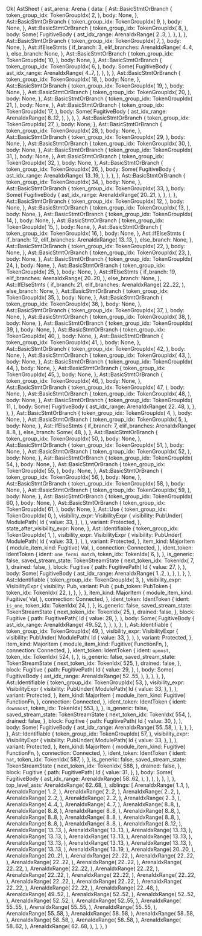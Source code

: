 Ok(
    AstSheet {
        ast_arena: Arena {
            data: [
                Ast::BasicStmtOrBranch {
                    token_group_idx: TokenGroupIdx(
                        2,
                    ),
                    body: None,
                },
                Ast::BasicStmtOrBranch {
                    token_group_idx: TokenGroupIdx(
                        9,
                    ),
                    body: None,
                },
                Ast::BasicStmtOrBranch {
                    token_group_idx: TokenGroupIdx(
                        8,
                    ),
                    body: Some(
                        FugitiveBody {
                            ast_idx_range: ArenaIdxRange(
                                2..3,
                            ),
                        },
                    ),
                },
                Ast::BasicStmtOrBranch {
                    token_group_idx: TokenGroupIdx(
                        7,
                    ),
                    body: None,
                },
                Ast::IfElseStmts {
                    if_branch: 3,
                    elif_branches: ArenaIdxRange(
                        4..4,
                    ),
                    else_branch: None,
                },
                Ast::BasicStmtOrBranch {
                    token_group_idx: TokenGroupIdx(
                        10,
                    ),
                    body: None,
                },
                Ast::BasicStmtOrBranch {
                    token_group_idx: TokenGroupIdx(
                        6,
                    ),
                    body: Some(
                        FugitiveBody {
                            ast_idx_range: ArenaIdxRange(
                                4..7,
                            ),
                        },
                    ),
                },
                Ast::BasicStmtOrBranch {
                    token_group_idx: TokenGroupIdx(
                        18,
                    ),
                    body: None,
                },
                Ast::BasicStmtOrBranch {
                    token_group_idx: TokenGroupIdx(
                        19,
                    ),
                    body: None,
                },
                Ast::BasicStmtOrBranch {
                    token_group_idx: TokenGroupIdx(
                        20,
                    ),
                    body: None,
                },
                Ast::BasicStmtOrBranch {
                    token_group_idx: TokenGroupIdx(
                        21,
                    ),
                    body: None,
                },
                Ast::BasicStmtOrBranch {
                    token_group_idx: TokenGroupIdx(
                        17,
                    ),
                    body: Some(
                        FugitiveBody {
                            ast_idx_range: ArenaIdxRange(
                                8..12,
                            ),
                        },
                    ),
                },
                Ast::BasicStmtOrBranch {
                    token_group_idx: TokenGroupIdx(
                        27,
                    ),
                    body: None,
                },
                Ast::BasicStmtOrBranch {
                    token_group_idx: TokenGroupIdx(
                        28,
                    ),
                    body: None,
                },
                Ast::BasicStmtOrBranch {
                    token_group_idx: TokenGroupIdx(
                        29,
                    ),
                    body: None,
                },
                Ast::BasicStmtOrBranch {
                    token_group_idx: TokenGroupIdx(
                        30,
                    ),
                    body: None,
                },
                Ast::BasicStmtOrBranch {
                    token_group_idx: TokenGroupIdx(
                        31,
                    ),
                    body: None,
                },
                Ast::BasicStmtOrBranch {
                    token_group_idx: TokenGroupIdx(
                        32,
                    ),
                    body: None,
                },
                Ast::BasicStmtOrBranch {
                    token_group_idx: TokenGroupIdx(
                        26,
                    ),
                    body: Some(
                        FugitiveBody {
                            ast_idx_range: ArenaIdxRange(
                                13..19,
                            ),
                        },
                    ),
                },
                Ast::BasicStmtOrBranch {
                    token_group_idx: TokenGroupIdx(
                        34,
                    ),
                    body: None,
                },
                Ast::BasicStmtOrBranch {
                    token_group_idx: TokenGroupIdx(
                        33,
                    ),
                    body: Some(
                        FugitiveBody {
                            ast_idx_range: ArenaIdxRange(
                                20..21,
                            ),
                        },
                    ),
                },
                Ast::BasicStmtOrBranch {
                    token_group_idx: TokenGroupIdx(
                        12,
                    ),
                    body: None,
                },
                Ast::BasicStmtOrBranch {
                    token_group_idx: TokenGroupIdx(
                        13,
                    ),
                    body: None,
                },
                Ast::BasicStmtOrBranch {
                    token_group_idx: TokenGroupIdx(
                        14,
                    ),
                    body: None,
                },
                Ast::BasicStmtOrBranch {
                    token_group_idx: TokenGroupIdx(
                        15,
                    ),
                    body: None,
                },
                Ast::BasicStmtOrBranch {
                    token_group_idx: TokenGroupIdx(
                        16,
                    ),
                    body: None,
                },
                Ast::IfElseStmts {
                    if_branch: 12,
                    elif_branches: ArenaIdxRange(
                        13..13,
                    ),
                    else_branch: None,
                },
                Ast::BasicStmtOrBranch {
                    token_group_idx: TokenGroupIdx(
                        22,
                    ),
                    body: None,
                },
                Ast::BasicStmtOrBranch {
                    token_group_idx: TokenGroupIdx(
                        23,
                    ),
                    body: None,
                },
                Ast::BasicStmtOrBranch {
                    token_group_idx: TokenGroupIdx(
                        24,
                    ),
                    body: None,
                },
                Ast::BasicStmtOrBranch {
                    token_group_idx: TokenGroupIdx(
                        25,
                    ),
                    body: None,
                },
                Ast::IfElseStmts {
                    if_branch: 19,
                    elif_branches: ArenaIdxRange(
                        20..20,
                    ),
                    else_branch: None,
                },
                Ast::IfElseStmts {
                    if_branch: 21,
                    elif_branches: ArenaIdxRange(
                        22..22,
                    ),
                    else_branch: None,
                },
                Ast::BasicStmtOrBranch {
                    token_group_idx: TokenGroupIdx(
                        35,
                    ),
                    body: None,
                },
                Ast::BasicStmtOrBranch {
                    token_group_idx: TokenGroupIdx(
                        36,
                    ),
                    body: None,
                },
                Ast::BasicStmtOrBranch {
                    token_group_idx: TokenGroupIdx(
                        37,
                    ),
                    body: None,
                },
                Ast::BasicStmtOrBranch {
                    token_group_idx: TokenGroupIdx(
                        38,
                    ),
                    body: None,
                },
                Ast::BasicStmtOrBranch {
                    token_group_idx: TokenGroupIdx(
                        39,
                    ),
                    body: None,
                },
                Ast::BasicStmtOrBranch {
                    token_group_idx: TokenGroupIdx(
                        40,
                    ),
                    body: None,
                },
                Ast::BasicStmtOrBranch {
                    token_group_idx: TokenGroupIdx(
                        41,
                    ),
                    body: None,
                },
                Ast::BasicStmtOrBranch {
                    token_group_idx: TokenGroupIdx(
                        42,
                    ),
                    body: None,
                },
                Ast::BasicStmtOrBranch {
                    token_group_idx: TokenGroupIdx(
                        43,
                    ),
                    body: None,
                },
                Ast::BasicStmtOrBranch {
                    token_group_idx: TokenGroupIdx(
                        44,
                    ),
                    body: None,
                },
                Ast::BasicStmtOrBranch {
                    token_group_idx: TokenGroupIdx(
                        45,
                    ),
                    body: None,
                },
                Ast::BasicStmtOrBranch {
                    token_group_idx: TokenGroupIdx(
                        46,
                    ),
                    body: None,
                },
                Ast::BasicStmtOrBranch {
                    token_group_idx: TokenGroupIdx(
                        47,
                    ),
                    body: None,
                },
                Ast::BasicStmtOrBranch {
                    token_group_idx: TokenGroupIdx(
                        48,
                    ),
                    body: None,
                },
                Ast::BasicStmtOrBranch {
                    token_group_idx: TokenGroupIdx(
                        11,
                    ),
                    body: Some(
                        FugitiveBody {
                            ast_idx_range: ArenaIdxRange(
                                22..48,
                            ),
                        },
                    ),
                },
                Ast::BasicStmtOrBranch {
                    token_group_idx: TokenGroupIdx(
                        4,
                    ),
                    body: None,
                },
                Ast::BasicStmtOrBranch {
                    token_group_idx: TokenGroupIdx(
                        5,
                    ),
                    body: None,
                },
                Ast::IfElseStmts {
                    if_branch: 7,
                    elif_branches: ArenaIdxRange(
                        8..8,
                    ),
                    else_branch: Some(
                        48,
                    ),
                },
                Ast::BasicStmtOrBranch {
                    token_group_idx: TokenGroupIdx(
                        50,
                    ),
                    body: None,
                },
                Ast::BasicStmtOrBranch {
                    token_group_idx: TokenGroupIdx(
                        51,
                    ),
                    body: None,
                },
                Ast::BasicStmtOrBranch {
                    token_group_idx: TokenGroupIdx(
                        52,
                    ),
                    body: None,
                },
                Ast::BasicStmtOrBranch {
                    token_group_idx: TokenGroupIdx(
                        54,
                    ),
                    body: None,
                },
                Ast::BasicStmtOrBranch {
                    token_group_idx: TokenGroupIdx(
                        55,
                    ),
                    body: None,
                },
                Ast::BasicStmtOrBranch {
                    token_group_idx: TokenGroupIdx(
                        56,
                    ),
                    body: None,
                },
                Ast::BasicStmtOrBranch {
                    token_group_idx: TokenGroupIdx(
                        58,
                    ),
                    body: None,
                },
                Ast::BasicStmtOrBranch {
                    token_group_idx: TokenGroupIdx(
                        59,
                    ),
                    body: None,
                },
                Ast::BasicStmtOrBranch {
                    token_group_idx: TokenGroupIdx(
                        60,
                    ),
                    body: None,
                },
                Ast::BasicStmtOrBranch {
                    token_group_idx: TokenGroupIdx(
                        61,
                    ),
                    body: None,
                },
                Ast::Use {
                    token_group_idx: TokenGroupIdx(
                        0,
                    ),
                    visibility_expr: VisibilityExpr {
                        visibility: PubUnder(
                            ModulePath(
                                Id {
                                    value: 33,
                                },
                            ),
                        ),
                        variant: Protected,
                    },
                    state_after_visibility_expr: None,
                },
                Ast::Identifiable {
                    token_group_idx: TokenGroupIdx(
                        1,
                    ),
                    visibility_expr: VisibilityExpr {
                        visibility: PubUnder(
                            ModulePath(
                                Id {
                                    value: 33,
                                },
                            ),
                        ),
                        variant: Protected,
                    },
                    item_kind: MajorItem {
                        module_item_kind: Fugitive(
                            Val,
                        ),
                        connection: Connected,
                    },
                    ident_token: IdentToken {
                        ident: `one_fermi_match`,
                        token_idx: TokenIdx(
                            6,
                        ),
                    },
                    is_generic: false,
                    saved_stream_state: TokenStreamState {
                        next_token_idx: TokenIdx(
                            7,
                        ),
                        drained: false,
                    },
                    block: Fugitive {
                        path: FugitivePath(
                            Id {
                                value: 27,
                            },
                        ),
                        body: Some(
                            FugitiveBody {
                                ast_idx_range: ArenaIdxRange(
                                    1..2,
                                ),
                            },
                        ),
                    },
                },
                Ast::Identifiable {
                    token_group_idx: TokenGroupIdx(
                        3,
                    ),
                    visibility_expr: VisibilityExpr {
                        visibility: Pub,
                        variant: Pub {
                            pub_token: PubToken {
                                token_idx: TokenIdx(
                                    22,
                                ),
                            },
                        },
                    },
                    item_kind: MajorItem {
                        module_item_kind: Fugitive(
                            Val,
                        ),
                        connection: Connected,
                    },
                    ident_token: IdentToken {
                        ident: `is_one`,
                        token_idx: TokenIdx(
                            24,
                        ),
                    },
                    is_generic: false,
                    saved_stream_state: TokenStreamState {
                        next_token_idx: TokenIdx(
                            25,
                        ),
                        drained: false,
                    },
                    block: Fugitive {
                        path: FugitivePath(
                            Id {
                                value: 28,
                            },
                        ),
                        body: Some(
                            FugitiveBody {
                                ast_idx_range: ArenaIdxRange(
                                    49..52,
                                ),
                            },
                        ),
                    },
                },
                Ast::Identifiable {
                    token_group_idx: TokenGroupIdx(
                        49,
                    ),
                    visibility_expr: VisibilityExpr {
                        visibility: PubUnder(
                            ModulePath(
                                Id {
                                    value: 33,
                                },
                            ),
                        ),
                        variant: Protected,
                    },
                    item_kind: MajorItem {
                        module_item_kind: Fugitive(
                            FunctionFn,
                        ),
                        connection: Connected,
                    },
                    ident_token: IdentToken {
                        ident: `upmost`,
                        token_idx: TokenIdx(
                            524,
                        ),
                    },
                    is_generic: false,
                    saved_stream_state: TokenStreamState {
                        next_token_idx: TokenIdx(
                            525,
                        ),
                        drained: false,
                    },
                    block: Fugitive {
                        path: FugitivePath(
                            Id {
                                value: 29,
                            },
                        ),
                        body: Some(
                            FugitiveBody {
                                ast_idx_range: ArenaIdxRange(
                                    52..55,
                                ),
                            },
                        ),
                    },
                },
                Ast::Identifiable {
                    token_group_idx: TokenGroupIdx(
                        53,
                    ),
                    visibility_expr: VisibilityExpr {
                        visibility: PubUnder(
                            ModulePath(
                                Id {
                                    value: 33,
                                },
                            ),
                        ),
                        variant: Protected,
                    },
                    item_kind: MajorItem {
                        module_item_kind: Fugitive(
                            FunctionFn,
                        ),
                        connection: Connected,
                    },
                    ident_token: IdentToken {
                        ident: `downmost`,
                        token_idx: TokenIdx(
                            553,
                        ),
                    },
                    is_generic: false,
                    saved_stream_state: TokenStreamState {
                        next_token_idx: TokenIdx(
                            554,
                        ),
                        drained: false,
                    },
                    block: Fugitive {
                        path: FugitivePath(
                            Id {
                                value: 30,
                            },
                        ),
                        body: Some(
                            FugitiveBody {
                                ast_idx_range: ArenaIdxRange(
                                    55..58,
                                ),
                            },
                        ),
                    },
                },
                Ast::Identifiable {
                    token_group_idx: TokenGroupIdx(
                        57,
                    ),
                    visibility_expr: VisibilityExpr {
                        visibility: PubUnder(
                            ModulePath(
                                Id {
                                    value: 33,
                                },
                            ),
                        ),
                        variant: Protected,
                    },
                    item_kind: MajorItem {
                        module_item_kind: Fugitive(
                            FunctionFn,
                        ),
                        connection: Connected,
                    },
                    ident_token: IdentToken {
                        ident: `hat`,
                        token_idx: TokenIdx(
                            587,
                        ),
                    },
                    is_generic: false,
                    saved_stream_state: TokenStreamState {
                        next_token_idx: TokenIdx(
                            588,
                        ),
                        drained: false,
                    },
                    block: Fugitive {
                        path: FugitivePath(
                            Id {
                                value: 31,
                            },
                        ),
                        body: Some(
                            FugitiveBody {
                                ast_idx_range: ArenaIdxRange(
                                    58..62,
                                ),
                            },
                        ),
                    },
                },
            ],
        },
        top_level_asts: ArenaIdxRange(
            62..68,
        ),
        siblings: [
            ArenaIdxRange(
                1..1,
            ),
            ArenaIdxRange(
                1..2,
            ),
            ArenaIdxRange(
                2..2,
            ),
            ArenaIdxRange(
                2..2,
            ),
            ArenaIdxRange(
                2..2,
            ),
            ArenaIdxRange(
                2..2,
            ),
            ArenaIdxRange(
                2..3,
            ),
            ArenaIdxRange(
                4..4,
            ),
            ArenaIdxRange(
                4..7,
            ),
            ArenaIdxRange(
                8..8,
            ),
            ArenaIdxRange(
                8..8,
            ),
            ArenaIdxRange(
                8..8,
            ),
            ArenaIdxRange(
                8..8,
            ),
            ArenaIdxRange(
                8..8,
            ),
            ArenaIdxRange(
                8..8,
            ),
            ArenaIdxRange(
                8..8,
            ),
            ArenaIdxRange(
                8..8,
            ),
            ArenaIdxRange(
                8..8,
            ),
            ArenaIdxRange(
                8..12,
            ),
            ArenaIdxRange(
                13..13,
            ),
            ArenaIdxRange(
                13..13,
            ),
            ArenaIdxRange(
                13..13,
            ),
            ArenaIdxRange(
                13..13,
            ),
            ArenaIdxRange(
                13..13,
            ),
            ArenaIdxRange(
                13..13,
            ),
            ArenaIdxRange(
                13..13,
            ),
            ArenaIdxRange(
                13..13,
            ),
            ArenaIdxRange(
                13..13,
            ),
            ArenaIdxRange(
                13..13,
            ),
            ArenaIdxRange(
                13..19,
            ),
            ArenaIdxRange(
                20..20,
            ),
            ArenaIdxRange(
                20..21,
            ),
            ArenaIdxRange(
                22..22,
            ),
            ArenaIdxRange(
                22..22,
            ),
            ArenaIdxRange(
                22..22,
            ),
            ArenaIdxRange(
                22..22,
            ),
            ArenaIdxRange(
                22..22,
            ),
            ArenaIdxRange(
                22..22,
            ),
            ArenaIdxRange(
                22..22,
            ),
            ArenaIdxRange(
                22..22,
            ),
            ArenaIdxRange(
                22..22,
            ),
            ArenaIdxRange(
                22..22,
            ),
            ArenaIdxRange(
                22..22,
            ),
            ArenaIdxRange(
                22..22,
            ),
            ArenaIdxRange(
                22..22,
            ),
            ArenaIdxRange(
                22..22,
            ),
            ArenaIdxRange(
                22..48,
            ),
            ArenaIdxRange(
                49..52,
            ),
            ArenaIdxRange(
                52..52,
            ),
            ArenaIdxRange(
                52..52,
            ),
            ArenaIdxRange(
                52..52,
            ),
            ArenaIdxRange(
                52..55,
            ),
            ArenaIdxRange(
                55..55,
            ),
            ArenaIdxRange(
                55..55,
            ),
            ArenaIdxRange(
                55..55,
            ),
            ArenaIdxRange(
                55..58,
            ),
            ArenaIdxRange(
                58..58,
            ),
            ArenaIdxRange(
                58..58,
            ),
            ArenaIdxRange(
                58..58,
            ),
            ArenaIdxRange(
                58..58,
            ),
            ArenaIdxRange(
                58..62,
            ),
            ArenaIdxRange(
                62..68,
            ),
        ],
    },
)